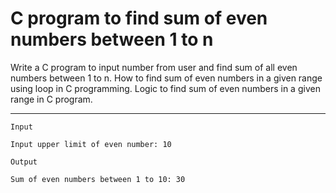 # C program to find sum of even numbers between 1 to n
Write a C program to input number from user and find sum of all even numbers between 1 to n. How to find sum of even numbers in a given range using loop in C programming. Logic to find sum of even numbers in a given range in C program.
__________________________
```
Input

Input upper limit of even number: 10

Output

Sum of even numbers between 1 to 10: 30
```
